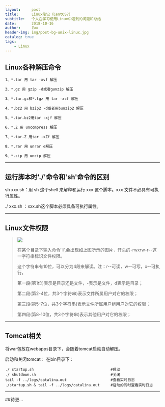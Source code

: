 ```yaml
---
layout:     post
title:      Linux笔记（CentOS7）
subtitle:   个人在学习使用Linux中遇到的问题和总结
date:       2018-10-16
author:     Zwx
header-img: img/post-bg-unix-linux.jpg
catalog: true
tags:
    - Linux
---
```


## Linux各种解压命令

```
1、*.tar 用 tar -xvf 解压

2、*.gz 用 gzip -d或者gunzip 解压

3、*.tar.gz和*.tgz 用 tar -xzf 解压

4、*.bz2 用 bzip2 -d或者用bunzip2 解压

5、*.tar.bz2用tar -xjf 解压

6、*.Z 用 uncompress 解压

7、*.tar.Z 用tar -xZf 解压

8、*.rar 用 unrar e解压

9、*.zip 用 unzip 解压
```

---
## 运行脚本时'./'命令和'sh'命令的区别
sh  xxx.sh：用 sh 这个shell  来解释和运行 xxx 这个脚本。xxx 文件不必具有可执行属性。

./ xxx.sh ：xxx.sh这个脚本必须具备可执行属性。
  
   
   
---
## Linux文件权限
>
>![](http://pgoj9ayje.bkt.clouddn.com/linuxsh.png)
>  
>在某个目录下输入命令'll',会出现如上图所示的图片，开头的-rwxrw-r--这一字符串标识文件权限。
>  
>这个字符串有10位，可以分为4段来解读。注：r--可读，w--可写，x--可执行。
>  
>第一段(第1位)表示是目录还是文件，-表示是文件，d表示是目录；
>  
>第二段(第2-4位，共3个字符串)表示文件所属用户对它的权限；
>  
>第三段(第5-7位，共3个字符串)表示文件所属用户组用户对它的权限；
>   
>第四段(第8-10位，共3个字符串)表示其他用户对它的权限；

---
## Tomcat相关
将war包放在webapps目录下，会随着tomcat启动自动解压。

启动和关闭tomcat： 在bin目录下：
```
./ startup.sh                                   #启动
./ shutdown.sh                                  #关闭
tail -f ../logs/catalina.out                    #查看实时日志
./startup.sh & tail -f ../logs/catalina.out     #启动的同时查看实时日志
```

---
##待更...



